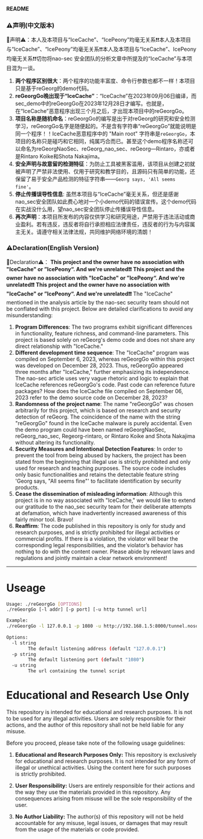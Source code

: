**README**

### ⚠️声明(中文版本)

📢声明⚠️：本人及本项目与“IceCache”、“IcePeony”均毫无关系❗️❗️本人及本项目与“IceCache”、“IcePeony”均毫无关系❗️❗️本人及本项目与“IceCache”、IcePeony均毫无关系❗️❗️切勿将nao-sec 安全团队的分析文章中所提及的“IceCache”与本项目混为一谈。
1. **两个程序区别很大**：两个程序的功能丰富度、命令行参数也都不一样！本项目只是基于reGeorg的demo代码。
2. **reGeorgGo晚出现于“IceCache”**：“IceCache”在2023年09月06日编译，而sec_demo中的reGeorgGo在2023年12月28日才编写。也就是，在“IceCache”恶意程序出现三个月之后，才出现本项目中的reGeorgGo。
3. **项目名称是随机命名**：reGeorgGo的编写是出于对reGeorg的研究和安全检测学习，reGeorgGo名字是随便起的。不是含有字符串“reGeorgGo”就能说明是同一个程序！！IceCache恶意程序中的 "Main root" 字符串是`reGeorgGo`，本项目的名称只是碰巧和它相同，纯属巧合而已。甚至这个demo程序名称还可以命名为reGeorgNaoSec、reGeorg_nao_sec、reGeorg—Rintaro，亦或者是Rintaro Koike和Shota Nakajima。
4. **安全声明与故意留的检测特征**：为防止工具被黑客滥用，该项目从创建之初就被声明了严禁非法使用、仅用于研究和教学目的，且源码只有简单的功能，还保留了易于安全产品检测的特征字符串——`Georg says, 'All seems fine'`。
5. **停止传播误导性信息**: 虽然本项目与“IceCache”毫无关系，但还是感谢nao_sec安全团队如此费心地对一个小demo代码的错误宣传。这个demo代码在实战没什么用，望nao_sec安全团队停止传播误导性信息。
6. **再次声明**：本项目所发布的内容仅供学习和研究用途，严禁用于违法活动或商业盈利。若有违反，违反者将自行承担相应法律责任，违反者的行为与内容属主无关。请遵守相关法律法规，共同维护网络环境的清朗！



### ⚠️Declaration(English Version)

📢Declaration⚠️： **This project and the owner have no association with "IceCache" or ”IcePeony“. And we're unrelated❗️❗️** **This project and the owner have no association with "IceCache" or ”IcePeony“. And we're unrelated❗️❗️** **This project and the owner have no association with "IceCache" or ”IcePeony“. And we're unrelated❗️❗️** The "IceCache" mentioned in the analysis article by the nao-sec security team should not be conflated with this project. Below are detailed clarifications to avoid any misunderstanding:

1. **Program Differences**: The two programs exhibit significant differences in functionality, feature richness, and command-line parameters. This project is based solely on reGeorg's demo code and does not share any direct relationship with "IceCache."  
2. **Different development time sequence**: The "IceCache" program was compiled on September 6, 2023, whereas reGeorgGo within this project was developed on December 28, 2023. Thus, reGeorgGo appeared three months after "IceCache," further emphasizing its independence.  The nao-sec article uses very vague rhetoric and logic to explain that IceCache references reGeorgGo's code. Past code can reference future packages? How does the IceCache file compiled on September 06, 2023 refer to the demo source code on December 28, 2023?
3. **Randomness of the project name**: The name "reGeorgGo" was chosen arbitrarily for this project, which is based on research and security detection of reGeorg. The coincidence of the name with the string "reGeorgGo" found in the IceCache malware is purely accidental. Even the demo program could have been named reGeorgNaoSec, reGeorg_nao_sec, Regeorg-rintaro, or Rintaro Koike and Shota Nakajima without altering its functionality.  
4. **Security Measures and Intentional Detection Features**: In order to prevent the tool from being abused by hackers, the project has been stated from the beginning that illegal use is strictly prohibited and only used for research and teaching purposes. The source code includes only basic functionalities and retains the detectable feature string 'Georg says, "All seems fine"' to facilitate identification by security products.  
5. **Cease the dissemination of misleading information**: Although this project is in no way associated with "IceCache," we would like to extend our gratitude to the nao_sec security team for their deliberate attempts at defamation, which have inadvertently increased awareness of this fairly minor tool. Bravo!
6. **Reaffirm**: The code published in this repository is only for study and research purposes, and is strictly prohibited for illegal activities or commercial profits. If there is a violation, the violator will bear the corresponding legal responsibilities, and the violator’s behavior has nothing to do with the content owner. Please abide by relevant laws and regulations and jointly maintain a clear network environment!


-------------------------
# Useage


```bash
Usage: ./reGeorgGo [OPTIONS]
./reGeorgGo [-l addr] [-p port] [-u http tunnel url]

Example:
./reGeorgGo -l 127.0.0.1 -p 1080 -u http://192.168.1.5:8000/tunnel.nosocket.php
    
Options:
  -l string
        The default listening address (default "127.0.0.1")
  -p string
        The default listening port (default "1080")
  -u string
        The url containing the tunnel script
```


# Educational and Research Use Only

This repository is intended for educational and research purposes. It is not to be used for any illegal activities. Users are solely responsible for their actions, and the author of this repository shall not be held liable for any misuse.

Before you proceed, please take note of the following usage guidelines:

1. **Educational and Research Purposes Only:** This repository is exclusively for educational and research purposes. It is not intended for any form of illegal or unethical activities. Using the content here for such purposes is strictly prohibited.

2. **User Responsibility:** Users are entirely responsible for their actions and the way they use the materials provided in this repository. Any consequences arising from misuse will be the sole responsibility of the user.

3. **No Author Liability:** The author(s) of this repository will not be held accountable for any misuse, legal issues, or damages that may result from the usage of the materials or code provided.


